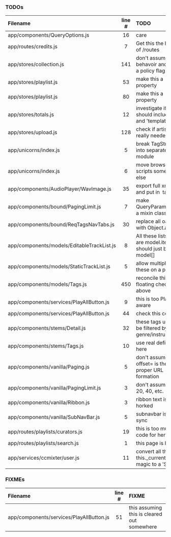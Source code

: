 ### TODOs
| Filename | line # | TODO
|:------|:------:|:------
| app/components/QueryOptions.js | 16 | care
| app/routes/credits.js | 7 | Get this the hell out of /routes
| app/stores/collection.js | 141 | don't assume this behavoir and have a policy flag
| app/stores/playlist.js | 53 | make this a property
| app/stores/playlist.js | 80 | make this a property
| app/stores/totals.js | 12 | investigate if this should include 't' and 'template'
| app/stores/upload.js | 128 | check if artist is really needed!
| app/unicorns/index.js | 5 | break TagString into separate npm module
| app/unicorns/index.js | 6 | move browser scripts somewhere else
| app/components/AudioPlayer/WavImage.js | 35 | export full xml+svg and put in <img> tag
| app/components/bound/PagingLimit.js | 7 | make QueryParamTracker a mixin class
| app/components/bound/ReqTagsNavTabs.js | 30 | replace all oassign with Object.assign
| app/components/models/EditableTrackList.js | 8 | All these lists that are model.items[] should just be model[]
| app/components/models/StaticTrackList.js | 5 | allow multiple of these on a page
| app/components/models/Tags.js | 450 | reconcile this with floating checks above
| app/components/services/PlayAllButton.js | 9 | this is too Playlist aware
| app/components/services/PlayAllButton.js | 44 | check this code
| app/components/stems/Detail.js | 32 | these tags used to be filtered by genre/instrument
| app/components/stems/Tags.js | 10 | use real defines here
| app/components/vanilla/Paging.js | 5 | don't assume that ?offset= is the proper URL formation
| app/components/vanilla/PagingLimit.js | 3 | don't assume 10, 20, 40, etc.
| app/components/vanilla/Ribbon.js | 3 | ribbon text is horked
| app/components/vanilla/SubNavBar.js | 5 | subnavbar is not in sync
| app/routes/playlists/curators.js | 19 | this is too much code for here
| app/routes/playlists/search.js | 1 | this page is broken
| app/services/ccmixter/user.js | 11 | convert all the this._currentUser magic to a 'Set'

### FIXMEs
| Filename | line # | FIXME
|:------|:------:|:------
| app/components/services/PlayAllButton.js | 51 | this assuming this is cleared out somewhere